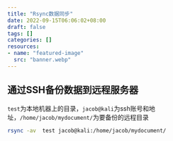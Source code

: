 ```yaml
---
title: "Rsync数据同步"
date: 2022-09-15T06:06:02+08:00
draft: false
tags: []
categories: []
resources:
- name: "featured-image"
  src: "banner.webp"
---
```


## 通过SSH备份数据到远程服务器

`test`为本地机器上的目录，`jacob@kali`为ssh账号和地址，`/home/jacob/mydocument/`为要备份的远程目录
```bash
rsync -av  test jacob@kali:/home/jacob/mydocument/
```
